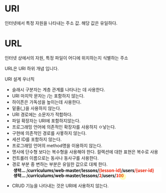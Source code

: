 # URI
인터넷에서 특정 자원을 나타내는 주소 값. 해당 값은 유일하다.

# URL
인터넷 상에서의 자원, 특정 파일이 어디에 위치하는지 식별하는 주소
 

URL은 URI 하위 개념 입니다.

URI 설계 우너칙
* 슬래시 구분자는 계층 관계를 나타나는 데 사용한다.
* URI 마지막 문자는 /는 포함하지 않는다.
* 하이픈은 가독성을 높이는데 사용한다.
* 밑줄(_)을 사용하지 않는다.
* URI 경로에는 소문자가 적합하다.
* 파일 확장자는 URI에 포함하지않는다.
* 프로그래밍 언어에 의존적인 확장자를 사용하지 ㅇ낳는다.
* 구현에 의존적인 경로를 사욯하지 않는다.
* 세션 ID를 포함하지 않는다.
* 프로그래밍 언어의 method명을 이용하지 않는다.
* 명사에 단수형 보다는 복수형을 사용해야 한다. 컬렉션에 대한 표현은 복수로 사용
* 컨트롤러 이름으로는 동사나 동사구를 사용한다. 
* 경로 부분 중 변하는 부분은 유일한 값으로 대체 한다.
![img.png](img.png)
* CRUD 기능을 나타내는 것은 URI에 사용하지 않는다.





